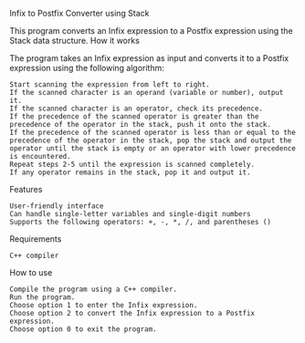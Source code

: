 Infix to Postfix Converter using Stack

This program converts an Infix expression to a Postfix expression using the Stack data structure.
How it works

The program takes an Infix expression as input and converts it to a Postfix expression using the following algorithm:

    Start scanning the expression from left to right.
    If the scanned character is an operand (variable or number), output it.
    If the scanned character is an operator, check its precedence.
    If the precedence of the scanned operator is greater than the precedence of the operator in the stack, push it onto the stack.
    If the precedence of the scanned operator is less than or equal to the precedence of the operator in the stack, pop the stack and output the operator until the stack is empty or an operator with lower precedence is encountered.
    Repeat steps 2-5 until the expression is scanned completely.
    If any operator remains in the stack, pop it and output it.

Features

    User-friendly interface
    Can handle single-letter variables and single-digit numbers
    Supports the following operators: +, -, *, /, and parentheses ()

Requirements

    C++ compiler

How to use

    Compile the program using a C++ compiler.
    Run the program.
    Choose option 1 to enter the Infix expression.
    Choose option 2 to convert the Infix expression to a Postfix expression.
    Choose option 0 to exit the program.



